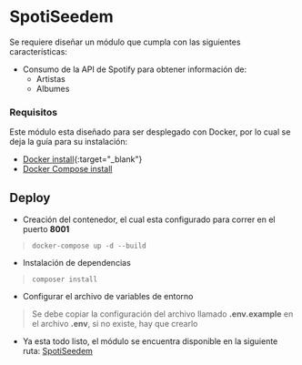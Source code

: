 # SpotiSeedem
Se requiere diseñar un módulo que cumpla con las siguientes características:
- Consumo de la API de Spotify para obtener información de:
  - Artistas
  - Albumes

### Requisitos
Este módulo esta diseñado para ser desplegado con Docker, 
por lo cual se deja la guía para su instalación:
- [Docker install](https://docs.docker.com/get-docker/){:target="_blank"}
- <a href="https://docs.docker.com/compose/install/" target="_blank">Docker Compose install</a>

## Deploy
- Creación del contenedor, el cual esta configurado para 
correr en el puerto **8001**  
> `docker-compose up -d --build`  
- Instalación de dependencias  
> `composer install`  

- Configurar el archivo de variables de entorno
> Se debe copiar la configuración del archivo llamado **.env.example** 
en el archivo **.env**, si no existe, hay que crearlo  

- Ya esta todo listo, el módulo se encuentra disponible en 
 la siguiente ruta: <a href="http://localhost:8001" target="_blank">SpotiSeedem</a>